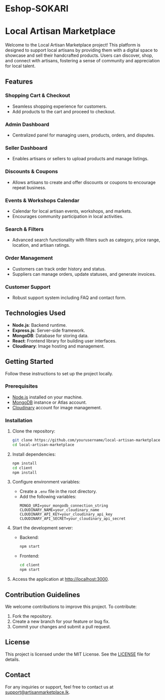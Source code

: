 # Eshop-SOKARI

# Local Artisan Marketplace

Welcome to the Local Artisan Marketplace project! This platform is designed to support local artisans by providing them with a digital space to showcase and sell their handcrafted products. Users can discover, shop, and connect with artisans, fostering a sense of community and appreciation for local talent.

## Features

### Shopping Cart & Checkout
- Seamless shopping experience for customers.
- Add products to the cart and proceed to checkout.

### Admin Dashboard
- Centralized panel for managing users, products, orders, and disputes.

### Seller Dashboard
- Enables artisans or sellers to upload products and manage listings.

### Discounts & Coupons
- Allows artisans to create and offer discounts or coupons to encourage repeat business.

### Events & Workshops Calendar
- Calendar for local artisan events, workshops, and markets.
- Encourages community participation in local activities.

### Search & Filters
- Advanced search functionality with filters such as category, price range, location, and artisan ratings.

### Order Management
- Customers can track order history and status.
- Suppliers can manage orders, update statuses, and generate invoices.

### Customer Support
- Robust support system including FAQ and contact form.

## Technologies Used

- **Node.js**: Backend runtime.
- **Express.js**: Server-side framework.
- **MongoDB**: Database for storing data.
- **React**: Frontend library for building user interfaces.
- **Cloudinary**: Image hosting and management.

## Getting Started

Follow these instructions to set up the project locally.

### Prerequisites
- [Node.js](https://nodejs.org/) installed on your machine.
- [MongoDB](https://www.mongodb.com/) instance or Atlas account.
- [Cloudinary](https://cloudinary.com/) account for image management.

### Installation

1. Clone the repository:
   ```bash
   git clone https://github.com/yourusername/local-artisan-marketplace.git
   cd local-artisan-marketplace
   ```

2. Install dependencies:
   ```bash
   npm install
   cd client
   npm install
   ```

3. Configure environment variables:
   - Create a `.env` file in the root directory.
   - Add the following variables:
     ```
     MONGO_URI=your_mongodb_connection_string
     CLOUDINARY_NAME=your_cloudinary_name
     CLOUDINARY_API_KEY=your_cloudinary_api_key
     CLOUDINARY_API_SECRET=your_cloudinary_api_secret
     ```

4. Start the development server:
   - Backend:
     ```bash
     npm start
     ```
   - Frontend:
     ```bash
     cd client
     npm start
     ```

5. Access the application at [http://localhost:3000](http://localhost:3000).

## Contribution Guidelines

We welcome contributions to improve this project. To contribute:
1. Fork the repository.
2. Create a new branch for your feature or bug fix.
3. Commit your changes and submit a pull request.

## License

This project is licensed under the MIT License. See the [LICENSE](LICENSE) file for details.

## Contact

For any inquiries or support, feel free to contact us at support@artisanmarketplace.lk.
